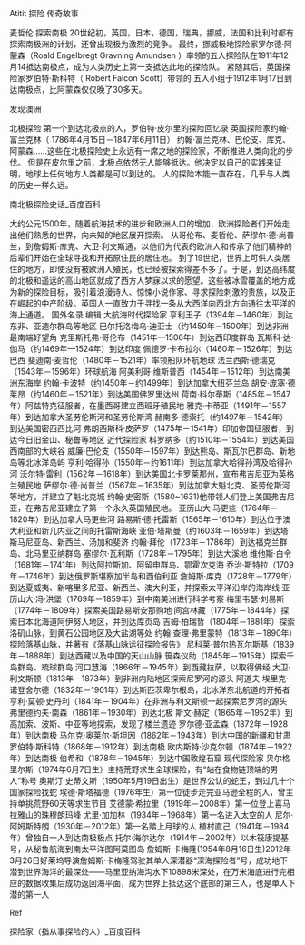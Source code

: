 Atitit 探险 传奇故事


麦哲伦
探索南极
20世纪初，英国，日本，德国，瑞典，挪威，法国和比利时都有探索南极洲的计划，还曾出现极为激烈的竞争。
最终，挪威极地探险家罗尔德·阿蒙森（Roald Engelbregt Gravning Amundsen ）率领的五人探险队在1911年12月14抵达南极点，成为人类历史上第一支抵达此地的探险队。
紧随其后，英国探险家罗伯特·斯科特（ Robert Falcon Scott）带领的 五人小组于1912年1月17日到达南极点，比阿蒙森仅仅晚了30多天。

发现澳洲

北极探险
第一个到达北极点的人，罗伯特·皮尔里的探险回忆录
英国探险家约翰·富兰克林（ 1786年4月15日－1847年6月11日）
约翰·富兰克林、巴伦支、库克、阿蒙森……这些在北极探险史上永远有一席之地的探险家，不断推进人类向北的步伐。
但是在皮尔里之前，北极点依然无人能够抵达。他决定以自己的实践来证明，地球上任何地方人类都是可以到达的。
人的探险本能一直存在，几乎与人类的历史一样久远。

南北极探险史话_百度百科


大约公元1500年，随着航海技术的进步和欧洲人口的增加，欧洲探险者们开始走出他们熟悉的世界，向未知的地区展开探索。
从哥伦布、麦哲伦、萨缪尔·德·尚普兰，到詹姆斯·库克、大卫·利文斯通，以他们为代表的欧洲人和传承了他们精神的后辈们开始在全球寻找和开拓原住民的居住地。
到了19世纪，世界上可供人类居住的地方，即使没有被欧洲人殖民，也已经被探索得差不多了。于是，到达高纬度的北极和遥远的高山地区就成了西方人梦寐以求的愿望。这些被冰雪覆盖的地方成为新的探险目标，吸引着浪漫诗人、惊悚小说作家、寻求探险刺激的贵族，以及正在崛起的中产阶级。英国人一直致力于寻找一条从大西洋向西北方向通往太平洋的海上通道。
国外名录
编辑
大航海时代探险家
亨利王子（1394年－1460年）到达东非、亚速尔群岛等地区
巴尔托洛梅乌·迪亚士（约1450年－1500年）到达非洲最南端好望角
克里斯托弗·哥伦布（1451年—1506年）到达西印度群岛
瓦斯科·达·伽马（约1469年—1524年）到达印度
佩德罗·卡布拉尔（1460年－1526年）到达巴西
斐迪南·麦哲伦（1480年－1521年）率领船队环航地球
法兰西斯·德瑞克（1543年－1596年）环球航海
阿美利哥·维斯普西（1454年－1512年）到达南美洲东海岸
约翰·卡波特（约1450年－约1499年）到达加拿大纽芬兰岛
胡安·庞塞·德莱昂（约1460年－1521年）到达美国佛罗里达州
荷南·科尔蒂斯（1485年－1547年）阿兹特克征服者，在墨西哥建立西班牙殖民地
雅克·卡蒂亚（1491年－1557年）到达加拿大圣劳伦斯河和圣劳伦斯湾
赫南多·德索托（约1497年－1542年）到达美国密西西比河
弗朗西斯科·皮萨罗（1475年－1541年）印加帝国征服者，到达今日旧金山、秘鲁等地区
近代探险家
科罗纳多（约1510年－1554年）到达美国西南部的大峡谷
威廉·巴伦支（1550年－1597年）到达熊岛、斯瓦尔巴群岛、新地岛等北冰洋岛屿
亨利·哈得孙（1550年－约1611年）到达加拿大哈得孙湾及哈得孙河
沃尔特·雷利（1562年－1618年）到达美国北卡罗莱那州，宣布弗吉尼亚为英格兰殖民地
萨缪尔·德·尚普兰（1567年－1635年）到达加拿大魁北克、圣劳伦斯河等地方，并建立了魁北克城
约翰·史密斯（1580~1631)他带领人们登上美国弗吉尼亚，在弗吉尼亚建立了第一个永久英国殖民地。
亚历山大·马更些（1764年－1820年）到达加拿大马更些河
路易斯·德·托雷斯（1565年－1610年）到达位于澳大利亚和新几内亚之间的托雷斯海峡
亚伯·塔斯曼（约1603年－1659年）到达塔斯马尼亚岛、新西兰、汤加和斐济
约翰·拜伦（1723年－1786年）到达福克兰群岛、北马里亚纳群岛
塞缪尔·瓦利斯（1728年－1795年）到达大溪地
维他斯·白令（1681年－1741年）到达阿拉斯加、阿留申群岛、鄂霍次克海
乔治·斯特拉（1709年－1746年）到达俄罗斯堪察加半岛和西伯利亚
詹姆斯·库克（1728年－1779年）到达夏威夷、新喀里多尼亚、新西兰、澳大利亚，并探索太平洋沿岸的海岸线
亚历山大·冯·洪堡（1769年－1859年）到中南美洲进行科学考察
梅里韦瑟·刘易斯（1774年－1809年）探索美国路易斯安那购地
间宫林藏（1775年－1844年）探索日本北海道阿伊努人地区，并到达库页岛
吉姆·柏瑞哲（1804年－1881年）探索洛矶山脉，到黄石公园地区及大盐湖等处
约翰·查理·弗里蒙特（1813年－1890年）探险落基山脉，并著有《落基山脉远征探险报告》
尼科莱·普尔热瓦尔斯基（1839年－1888年）到达西藏以及中国的天山山脉
笹森仪助（1845年－1915年）探索千岛群岛、琉球群岛
河口慧海（1866年－1945年）到西藏拉萨，以取得佛经
大卫·利文斯顿（1813年－1873年）到非洲内陆地区探索尼罗河的源头
阿道夫·埃里克·诺登舍尔德（1832年－1901年）到达斯匹茨卑尔根岛，北冰洋东北航道的开拓者
亨利·莫顿·史丹利（1841年－1904年）在非洲与利文斯顿一起探索尼罗河的源头
弗里德约夫·南森（1861年－1930年）到达北极
斯文·赫定（1865年－1952年）到高加索、波斯、中亚等地探索，发现了楼兰遗迹
罗尔德·亚孟森（1872年－1928年）到达南极
马尔克·奥莱尔·斯坦因（1862年－1943年）到达中国的新疆和甘肃
罗伯特·斯科特（1868年－1912年）到达南极
欧内斯特·沙克尔顿（1874年－1922年）到达南极
伯希和（1878年－1945年）到达中国敦煌石窟
现代探险家
贝尔格里尔斯（1974年6月7日生）主持荒野求生全球探险，有“站在食物链顶端的男人”称号
奥斯汀·史蒂文斯（1950年5月19日出生）是世界公认的蛇王，到过几十个国家探险找蛇
埃德·斯塔福德（1976年生）第一位徒步走完亚马逊全程的人，曾主持单挑荒野60天等求生节目
艾德蒙·希拉里（1919年－2008年）第一位登上喜马拉雅山的珠穆朗玛峰
尤里·加加林（1934年－1968年）第一名进入太空的人
尼尔·阿姆斯特朗（1930年－2012年）第一名踏上月球的人
植村直己（1941年－1984年）曾独自一人到达南极极点
托尔·海尔达尔（1914年－2002年）以木筏康提基号，从秘鲁航海到南太平洋图阿莫图岛
詹姆斯·卡梅隆(1954年8月16日生)2012年3月26日好莱坞导演詹姆斯·卡梅隆驾驶其单人深潜器“深海探险者”号，成功地下潜到世界海洋的最深处——马里亚纳海沟水下10898米深处，在万米海底进行完相应的数据收集后成功返回海平面，成为世界上抵达这个底部的第三人，也是单人下潜的第一人


Ref

探险家（指从事探险的人）_百度百科
